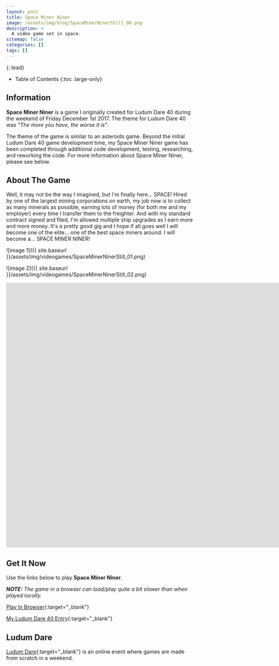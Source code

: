 ```yaml
---
layout: post
title: Space Miner Niner
image: /assets/img/blog/SpaceMinerNinerStill_00.png
description: >
  A video game set in space.
sitemap: false
categories: []
tags: []
---
```


{:.lead}

- Table of Contents
{:toc .large-only}

## Information

**Space Miner Niner** is a game I originally created for Ludum Dare 40 during the weekend of Friday December 1st 2017.  The theme for Ludum Dare 40 was *"The more you have, the worse it is"*.  

The theme of the game is similar to an asteroids game.  Beyond the initial Ludum Dare 40 game development time, my Space Miner Niner game has been completed through additional code development, testing, researching, and reworking the code.  For more information about Space Miner Niner, please see below.

## About The Game

Well, it may not be the way I imagined, but I'm finally here... SPACE!
Hired by one of the largest mining corporations on earth, my job now is to collect as many minerals as possible, earning lots of money (for both me and my employer) every time I transfer them to the freighter.  And with my standard contract signed and filed, I'm allowed multiple ship upgrades as I earn more and more money.  It's a pretty good gig and I hope if all goes well I will become one of the elite... one of the best space miners around.  I will become a...
SPACE MINER NINER!

![image 1]({{ site.baseurl }}/assets/img/videogames/SpaceMinerNinerStill_01.png)

![image 2]({{ site.baseurl }}/assets/img/videogames/SpaceMinerNinerStill_02.png)

<div class="lead aspect-ratio sixteen-nine">
          
<iframe width="1903" height="711" src="https://www.youtube.com/embed/CO2p3XXyolo" frameborder="0" allow="accelerometer; autoplay; clipboard-write; encrypted-media; gyroscope; picture-in-picture" allowfullscreen></iframe>

</div>

## Get It Now

Use the links below to play **Space Miner Niner**.

***NOTE:***  *The game in a browser can load/play quite a bit slower than when played locally.*

[Play In Browser](https://jeffreychaplin.github.io/SpaceMinerNiner/){:target="_blank"}

[My Ludum Dare 40 Entry](https://ldjam.com/events/ludum-dare/40/space-miner-niner){:target="_blank"}

## Ludum Dare

[Ludum Dare](https://ldjam.com/){:target="_blank"} is an online event where games are made from scratch in a weekend.
